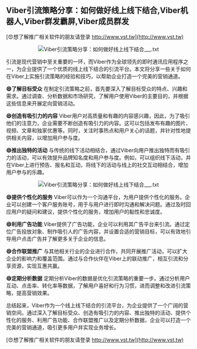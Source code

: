 ## **Viber引流策略分享：如何做好线上线下结合,Viber机器人,Viber群发霸屏,Viber成员群发**

[😍想了解推广相关软件的朋友请登录 http://www.vst.tw](http://www.vst.tw)

 <center><img src="https://vst.tw/MP4/tuiguang/png/4.png" alt="Viber引流策略分享：如何做好线上线下结合___.txt"></center>

引流是现代营销中至关重要的一环，而Viber作为全球领先的即时通讯应用程序之一，为企业提供了一个优质的线上线下结合的引流平台。本文将分享一些关于如何在Viber上实施引流策略的经验和技巧，以帮助企业打造一个完美的营销通道。

**😄了解目标受众**
在制定引流策略之前，首先要深入了解目标受众的特点、兴趣和需求。通过调查、分析数据和市场研究，了解用户使用Viber的主要目的，并根据这些信息来开展定向营销活动。

**😄创造有吸引力的内容**
Viber用户对高质量和有趣的内容感兴趣，因此，为了吸引他们的注意力，企业需要不断创造有吸引力的内容。这可以包括发布有趣的图片、视频、文章和独家优惠等。同时，关注时事热点和用户关心的话题，并针对性地提供相关内容，以增加用户参与度。

**😄推出独特的活动**
与传统的线下活动相结合，通过Viber向用户推出独特而有吸引力的活动，可以有效提升品牌知名度和用户参与度。例如，可以组织线下活动，并在Viber上进行预告、报名和互动，将线下的活动与线上的社交互动相结合，增加用户参与的乐趣。

 <center><img src="https://vst.tw/MP4/tuiguang/png/3.png" alt="Viber引流策略分享：如何做好线上线下结合___.txt"></center>

**😄提供个性化的服务**
Viber可以作为一个沟通平台，为用户提供个性化的服务。企业可以创建一个客户服务账号，用于与用户进行即时沟通和解决问题。通过及时回应用户的疑问和建议，提供个性化的服务，增加用户的黏性和忠诚度。

**😄利用广告功能**
Viber提供了广告功能，企业可以利用其广告平台来引流。通过定位广告投放对象、制作吸引人的广告内容，并设置合适的营销目标，可以有效地引导用户点击广告并了解更多关于企业的信息。

**😄合作联盟推广**
与其他相关行业的企业进行合作，共同开展推广活动，可以扩大企业的影响力和覆盖范围。通过与合作伙伴在Viber上的联动推广，相互引流和分享资源，实现互惠共赢。

**😄定期分析数据**
定期分析Viber的数据是优化引流策略的重要一步。通过分析用户互动、点击率、转化率等数据，了解用户喜好和行为习惯，进而调整和改进引流策略，提高营销效果。

总结起来，Viber作为一个线上线下结合的引流平台，为企业提供了一个广阔的营销空间。通过深入了解目标受众、创造有吸引力的内容、推出独特的活动、提供个性化的服务、利用广告功能、合作联盟推广以及定期分析数据，企业可以打造一个完美的营销通道，吸引更多用户并实现业务增长。

[😍想了解推广相关软件的朋友请登录 http://www.vst.tw](http://www.vst.tw)



